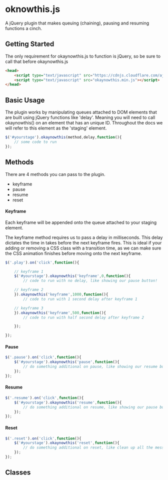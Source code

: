 # oknowthis.js
A jQuery plugin that makes queuing (chaining), pausing and resuming functions a cinch.

## Getting Started
The only requirement for okaynowthis.js to function is jQuery, so be sure to call that before okaynowthis.js

```html
<head>
	<script type="text/javascript" src="https://cdnjs.cloudflare.com/ajax/libs/jquery/3.1.0/jquery.min.js"></script>
	<script type="text/javascript" src="okaynowthis.min.js"></script>
</head>
```

## Basic Usage
The plugin works by manipulating queues attached to DOM elements that are built using jQuery functions like 'delay'. Meaning you will need to call okaynowthis() on an element that has an unique ID. Throughout the docs we will refer to this element as the 'staging' element.

```javascript
$('#yourstage').okaynowthis(method,delay,function(){
	// some code to run
});
```

## Methods
There are 4 methods you can pass to the plugin.
* keyframe
* pause
* resume
* reset

#### Keyframe
Each keyframe will be appended onto the queue attached to your staging element.

The keyframe method requires us to pass a delay in milliseconds. This delay dictates the time in takes before the next keyframe fires. This is ideal if your adding or removing a CSS class with a transition time, as we can make sure the CSS animation finishes before moving onto the next keyframe.

```javascript
$('.play').on('click',function(){

	// keyframe 1
	$('#yourstage').okaynowthis('keyframe',0,function(){
		// code to run with no delay, like showing our pause button!

	// keyframe 2
	}).okaynowthis('keyframe',1000,function(){
		// code to run with 1 second delay after keyframe 1

	// keyframe 3
	}).okaynowthis('keyframe',500,function(){
		// code to run with half second delay after keyframe 2

	});

});
```

#### Pause
```javascript
$('.pause').on('click',function(){
	$('#yourstage').okaynowthis('pause',function(){
		// do something additional on pause, like showing our resume button!
	});
});
```

#### Resume
```javascript
$('.resume').on('click',function(){
	$('#yourstage').okaynowthis('resume',function(){
		// do something additional on resume, like showing our pause button!
	});
});
```

#### Reset
```javascript
$('.reset').on('click',function(){
	$('#yourstage').okaynowthis('reset',function(){
		// do something additional on reset, like clean up all the mess we probably made!
	});
});
```

## Classes
